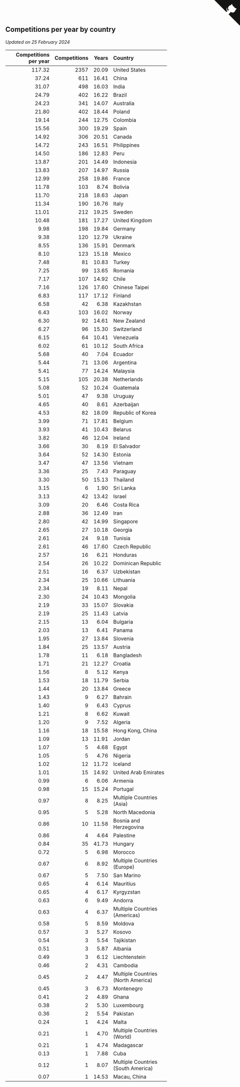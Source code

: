 ## Competitions per year by country

*Updated on 25 February 2024*

| Competitions per year | Competitions | Years | Country |
| ---: | ---: | ---: | :--- |
| 117.32 | 2357 | 20.09 | United States |
| 37.24 | 611 | 16.41 | China |
| 31.07 | 498 | 16.03 | India |
| 24.79 | 402 | 16.22 | Brazil |
| 24.23 | 341 | 14.07 | Australia |
| 21.80 | 402 | 18.44 | Poland |
| 19.14 | 244 | 12.75 | Colombia |
| 15.56 | 300 | 19.29 | Spain |
| 14.92 | 306 | 20.51 | Canada |
| 14.72 | 243 | 16.51 | Philippines |
| 14.50 | 186 | 12.83 | Peru |
| 13.87 | 201 | 14.49 | Indonesia |
| 13.83 | 207 | 14.97 | Russia |
| 12.99 | 258 | 19.86 | France |
| 11.78 | 103 | 8.74 | Bolivia |
| 11.70 | 218 | 18.63 | Japan |
| 11.34 | 190 | 16.76 | Italy |
| 11.01 | 212 | 19.25 | Sweden |
| 10.48 | 181 | 17.27 | United Kingdom |
| 9.98 | 198 | 19.84 | Germany |
| 9.38 | 120 | 12.79 | Ukraine |
| 8.55 | 136 | 15.91 | Denmark |
| 8.10 | 123 | 15.18 | Mexico |
| 7.48 | 81 | 10.83 | Turkey |
| 7.25 | 99 | 13.65 | Romania |
| 7.17 | 107 | 14.92 | Chile |
| 7.16 | 126 | 17.60 | Chinese Taipei |
| 6.83 | 117 | 17.12 | Finland |
| 6.58 | 42 | 6.38 | Kazakhstan |
| 6.43 | 103 | 16.02 | Norway |
| 6.30 | 92 | 14.61 | New Zealand |
| 6.27 | 96 | 15.30 | Switzerland |
| 6.15 | 64 | 10.41 | Venezuela |
| 6.02 | 61 | 10.12 | South Africa |
| 5.68 | 40 | 7.04 | Ecuador |
| 5.44 | 71 | 13.06 | Argentina |
| 5.41 | 77 | 14.24 | Malaysia |
| 5.15 | 105 | 20.38 | Netherlands |
| 5.08 | 52 | 10.24 | Guatemala |
| 5.01 | 47 | 9.38 | Uruguay |
| 4.65 | 40 | 8.61 | Azerbaijan |
| 4.53 | 82 | 18.09 | Republic of Korea |
| 3.99 | 71 | 17.81 | Belgium |
| 3.93 | 41 | 10.43 | Belarus |
| 3.82 | 46 | 12.04 | Ireland |
| 3.66 | 30 | 8.19 | El Salvador |
| 3.64 | 52 | 14.30 | Estonia |
| 3.47 | 47 | 13.56 | Vietnam |
| 3.36 | 25 | 7.43 | Paraguay |
| 3.30 | 50 | 15.13 | Thailand |
| 3.15 | 6 | 1.90 | Sri Lanka |
| 3.13 | 42 | 13.42 | Israel |
| 3.09 | 20 | 6.46 | Costa Rica |
| 2.88 | 36 | 12.49 | Iran |
| 2.80 | 42 | 14.99 | Singapore |
| 2.65 | 27 | 10.18 | Georgia |
| 2.61 | 24 | 9.18 | Tunisia |
| 2.61 | 46 | 17.60 | Czech Republic |
| 2.57 | 16 | 6.21 | Honduras |
| 2.54 | 26 | 10.22 | Dominican Republic |
| 2.51 | 16 | 6.37 | Uzbekistan |
| 2.34 | 25 | 10.66 | Lithuania |
| 2.34 | 19 | 8.11 | Nepal |
| 2.30 | 24 | 10.43 | Mongolia |
| 2.19 | 33 | 15.07 | Slovakia |
| 2.19 | 25 | 11.43 | Latvia |
| 2.15 | 13 | 6.04 | Bulgaria |
| 2.03 | 13 | 6.41 | Panama |
| 1.95 | 27 | 13.84 | Slovenia |
| 1.84 | 25 | 13.57 | Austria |
| 1.78 | 11 | 6.18 | Bangladesh |
| 1.71 | 21 | 12.27 | Croatia |
| 1.56 | 8 | 5.12 | Kenya |
| 1.53 | 18 | 11.79 | Serbia |
| 1.44 | 20 | 13.84 | Greece |
| 1.43 | 9 | 6.27 | Bahrain |
| 1.40 | 9 | 6.43 | Cyprus |
| 1.21 | 8 | 6.62 | Kuwait |
| 1.20 | 9 | 7.52 | Algeria |
| 1.16 | 18 | 15.58 | Hong Kong, China |
| 1.09 | 13 | 11.91 | Jordan |
| 1.07 | 5 | 4.68 | Egypt |
| 1.05 | 5 | 4.76 | Nigeria |
| 1.02 | 12 | 11.72 | Iceland |
| 1.01 | 15 | 14.92 | United Arab Emirates |
| 0.99 | 6 | 6.06 | Armenia |
| 0.98 | 15 | 15.24 | Portugal |
| 0.97 | 8 | 8.25 | Multiple Countries (Asia) |
| 0.95 | 5 | 5.28 | North Macedonia |
| 0.86 | 10 | 11.58 | Bosnia and Herzegovina |
| 0.86 | 4 | 4.64 | Palestine |
| 0.84 | 35 | 41.73 | Hungary |
| 0.72 | 5 | 6.98 | Morocco |
| 0.67 | 6 | 8.92 | Multiple Countries (Europe) |
| 0.67 | 5 | 7.50 | San Marino |
| 0.65 | 4 | 6.14 | Mauritius |
| 0.65 | 4 | 6.17 | Kyrgyzstan |
| 0.63 | 6 | 9.49 | Andorra |
| 0.63 | 4 | 6.37 | Multiple Countries (Americas) |
| 0.58 | 5 | 8.59 | Moldova |
| 0.57 | 3 | 5.27 | Kosovo |
| 0.54 | 3 | 5.54 | Tajikistan |
| 0.51 | 3 | 5.87 | Albania |
| 0.49 | 3 | 6.12 | Liechtenstein |
| 0.46 | 2 | 4.31 | Cambodia |
| 0.45 | 2 | 4.47 | Multiple Countries (North America) |
| 0.45 | 3 | 6.73 | Montenegro |
| 0.41 | 2 | 4.89 | Ghana |
| 0.38 | 2 | 5.30 | Luxembourg |
| 0.36 | 2 | 5.54 | Pakistan |
| 0.24 | 1 | 4.24 | Malta |
| 0.21 | 1 | 4.70 | Multiple Countries (World) |
| 0.21 | 1 | 4.74 | Madagascar |
| 0.13 | 1 | 7.88 | Cuba |
| 0.12 | 1 | 8.07 | Multiple Countries (South America) |
| 0.07 | 1 | 14.53 | Macau, China |


<a href="https://github.com/jonatanklosko/wca_statistics" class="github-corner" aria-label="View source on Github"><svg width="80" height="80" viewBox="0 0 250 250" style="fill:#151513; color:#fff; position: absolute; top: 0; border: 0; right: 0;" aria-hidden="true"><path d="M0,0 L115,115 L130,115 L142,142 L250,250 L250,0 Z"></path><path d="M128.3,109.0 C113.8,99.7 119.0,89.6 119.0,89.6 C122.0,82.7 120.5,78.6 120.5,78.6 C119.2,72.0 123.4,76.3 123.4,76.3 C127.3,80.9 125.5,87.3 125.5,87.3 C122.9,97.6 130.6,101.9 134.4,103.2" fill="currentColor" style="transform-origin: 130px 106px;" class="octo-arm"></path><path d="M115.0,115.0 C114.9,115.1 118.7,116.5 119.8,115.4 L133.7,101.6 C136.9,99.2 139.9,98.4 142.2,98.6 C133.8,88.0 127.5,74.4 143.8,58.0 C148.5,53.4 154.0,51.2 159.7,51.0 C160.3,49.4 163.2,43.6 171.4,40.1 C171.4,40.1 176.1,42.5 178.8,56.2 C183.1,58.6 187.2,61.8 190.9,65.4 C194.5,69.0 197.7,73.2 200.1,77.6 C213.8,80.2 216.3,84.9 216.3,84.9 C212.7,93.1 206.9,96.0 205.4,96.6 C205.1,102.4 203.0,107.8 198.3,112.5 C181.9,128.9 168.3,122.5 157.7,114.1 C157.9,116.9 156.7,120.9 152.7,124.9 L141.0,136.5 C139.8,137.7 141.6,141.9 141.8,141.8 Z" fill="currentColor" class="octo-body"></path></svg></a><style>.github-corner:hover .octo-arm{animation:octocat-wave 560ms ease-in-out}@keyframes octocat-wave{0%,100%{transform:rotate(0)}20%,60%{transform:rotate(-25deg)}40%,80%{transform:rotate(10deg)}}@media (max-width:500px){.github-corner:hover .octo-arm{animation:none}.github-corner .octo-arm{animation:octocat-wave 560ms ease-in-out}}</style>
